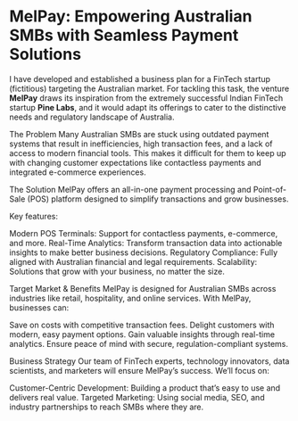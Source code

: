 # MelPay: Empowering Australian SMBs with Seamless Payment Solutions

I have 
developed and established a business plan for a FinTech startup (fictitious) targeting the Australian market. For tackling this task, the venture **MelPay** draws its 
inspiration from the extremely successful Indian FinTech startup **Pine Labs**, and it would 
adapt its offerings to cater to the distinctive needs and regulatory landscape of Australia.  

The Problem
Many Australian SMBs are stuck using outdated payment systems that result in inefficiencies, high transaction fees, and a lack of access to modern financial tools. This makes it difficult for them to keep up with changing customer expectations like contactless payments and integrated e-commerce experiences.

The Solution
MelPay offers an all-in-one payment processing and Point-of-Sale (POS) platform designed to simplify transactions and grow businesses.

Key features:

Modern POS Terminals: Support for contactless payments, e-commerce, and more.
Real-Time Analytics: Transform transaction data into actionable insights to make better business decisions.
Regulatory Compliance: Fully aligned with Australian financial and legal requirements.
Scalability: Solutions that grow with your business, no matter the size.

Target Market & Benefits
MelPay is designed for Australian SMBs across industries like retail, hospitality, and online services. With MelPay, businesses can:

Save on costs with competitive transaction fees.
Delight customers with modern, easy payment options.
Gain valuable insights through real-time analytics.
Ensure peace of mind with secure, regulation-compliant systems.

Business Strategy
Our team of FinTech experts, technology innovators, data scientists, and marketers will ensure MelPay’s success. We’ll focus on:

Customer-Centric Development: Building a product that’s easy to use and delivers real value.
Targeted Marketing: Using social media, SEO, and industry partnerships to reach SMBs where they are.
